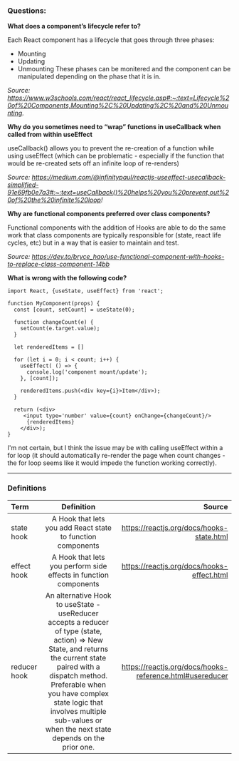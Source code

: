 ### Questions:

**What does a component’s lifecycle refer to?**

Each React component has a lifecycle that goes through three phases:
  - Mounting
  - Updating
  - Unmounting
These phases can be monitered and the component can be manipulated depending on the phase that it is in.

*Source: https://www.w3schools.com/react/react_lifecycle.asp#:~:text=Lifecycle%20of%20Components,Mounting%2C%20Updating%2C%20and%20Unmounting.*

**Why do you sometimes need to “wrap” functions in useCallback when called from within useEffect**

useCallback() allows you to prevent the re-creation of a function while using useEffect (which can be problematic - especially if the function that would be re-created sets off an infinite loop of re-renders)

*Source: https://medium.com/@infinitypaul/reactjs-useeffect-usecallback-simplified-91e69fb0e7a3#:~:text=useCallback()%20helps%20you%20prevent,out%20of%20the%20infinite%20loop!*

**Why are functional components preferred over class components?**

Functional components with the addition of Hooks are able to do the same work that class components are typically responsible for (state, react life cycles, etc) but in a way that is easier to maintain and test. 

*Source: https://dev.to/bryce_hao/use-functional-component-with-hooks-to-replace-class-component-14bb*

**What is wrong with the following code?**
```
import React, {useState, useEffect} from 'react';

function MyComponent(props) {
  const [count, setCount] = useState(0);

  function changeCount(e) {
    setCount(e.target.value);
  }

  let renderedItems = []

  for (let i = 0; i < count; i++) {
    useEffect( () => {
      console.log('component mount/update');
    }, [count]);

    renderedItems.push(<div key={i}>Item</div>);
  }

  return (<div>
     <input type='number' value={count} onChange={changeCount}/>
      {renderedItems}
    </div>);
}
```

I'm not certain, but I think the issue may be with calling useEffect within a for loop (it should automatically re-render the page when count changes - the for loop seems like it would impede the function working correctly).

---

### Definitions

|Term|Definition|Source|
|:--|:-:|--:|
|state hook|A Hook that lets you add React state to function components|https://reactjs.org/docs/hooks-state.html|
|effect hook|A Hook that lets you perform side effects in function components|https://reactjs.org/docs/hooks-effect.html|
|reducer hook|An alternative Hook to useState - useReducer accepts a reducer of type (state, action) => New State, and returns the current state paired with a dispatch method.  Preferable when you have complex state logic that involves multiple sub-values or when the next state depends on the prior one.|https://reactjs.org/docs/hooks-reference.html#usereducer|
